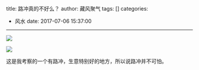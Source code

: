 title: 路冲真的不好么？
author: 藏风聚气
tags: []
categories:
  - 风水
date: 2017-07-06 15:37:00
---


![](http://fs-image.pull.net.cn/17-7-6/75581222.jpg!800)

![](http://fs-image.pull.net.cn/17-7-6/13153442.jpg!800)

这是我考察的一个有路冲，生意特别好的地方，所以说路冲并不可怕。